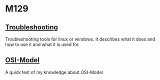 # M129

## [Troubleshooting](troubleshooting/README.md)
Troubleshooting tools for linux or windows. It describes what it does and how to use it and what it is used for.

## [OSI-Model](osi-model/README.md)
A quick test of my knowledge about OSI-Model
